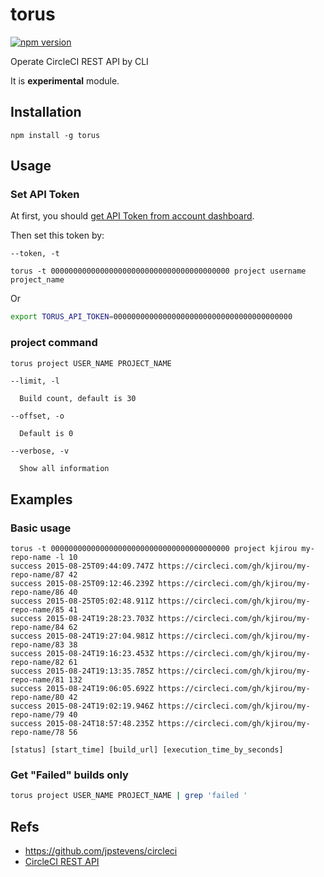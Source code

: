 # torus

[![npm version](https://badge.fury.io/js/torus.svg)](http://badge.fury.io/js/torus)

Operate CircleCI REST API by CLI

It is **experimental** module.


## Installation

```
npm install -g torus
```


## Usage

### Set API Token

At first, you should [get API Token from account dashboard](https://circleci.com/account/api).

Then set this token by:

```
--token, -t

torus -t 0000000000000000000000000000000000000000 project username project_name
```

Or

```bash
export TORUS_API_TOKEN=0000000000000000000000000000000000000000
```

### project command

```bash
torus project USER_NAME PROJECT_NAME
```

```
--limit, -l

  Build count, default is 30

--offset, -o

  Default is 0

--verbose, -v

  Show all information
```


## Examples

### Basic usage

```
torus -t 0000000000000000000000000000000000000000 project kjirou my-repo-name -l 10
success 2015-08-25T09:44:09.747Z https://circleci.com/gh/kjirou/my-repo-name/87 42
success 2015-08-25T09:12:46.239Z https://circleci.com/gh/kjirou/my-repo-name/86 40
success 2015-08-25T05:02:48.911Z https://circleci.com/gh/kjirou/my-repo-name/85 41
success 2015-08-24T19:28:23.703Z https://circleci.com/gh/kjirou/my-repo-name/84 62
success 2015-08-24T19:27:04.981Z https://circleci.com/gh/kjirou/my-repo-name/83 38
success 2015-08-24T19:16:23.453Z https://circleci.com/gh/kjirou/my-repo-name/82 61
success 2015-08-24T19:13:35.785Z https://circleci.com/gh/kjirou/my-repo-name/81 132
success 2015-08-24T19:06:05.692Z https://circleci.com/gh/kjirou/my-repo-name/80 42
success 2015-08-24T19:02:19.946Z https://circleci.com/gh/kjirou/my-repo-name/79 40
success 2015-08-24T18:57:48.235Z https://circleci.com/gh/kjirou/my-repo-name/78 56

[status] [start_time] [build_url] [execution_time_by_seconds]
```

### Get "Failed" builds only

```bash
torus project USER_NAME PROJECT_NAME | grep 'failed '
```


## Refs
- https://github.com/jpstevens/circleci
- [CircleCI REST API](https://circleci.com/docs/api)
